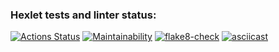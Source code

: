 ### Hexlet tests and linter status:
[![Actions Status](https://github.com/standbit/python-project-lvl1/workflows/hexlet-check/badge.svg)](https://github.com/standbit/python-project-lvl1/actions)
[![Maintainability](https://api.codeclimate.com/v1/badges/0c7e31e84a6441195ec0/maintainability)](https://codeclimate.com/github/standbit/python-project-lvl1/maintainability)
[![flake8-check](https://github.com/standbit/python-project-lvl1/actions/workflows/flake8-check.yml/badge.svg?branch=main)](https://github.com/standbit/python-project-lvl1/actions/workflows/flake8-check.yml)
[![asciicast](https://asciinema.org/a/kkIAkMAMt7Dh5pu9YOEVq9UZH.svg)](https://asciinema.org/a/kkIAkMAMt7Dh5pu9YOEVq9UZH)
